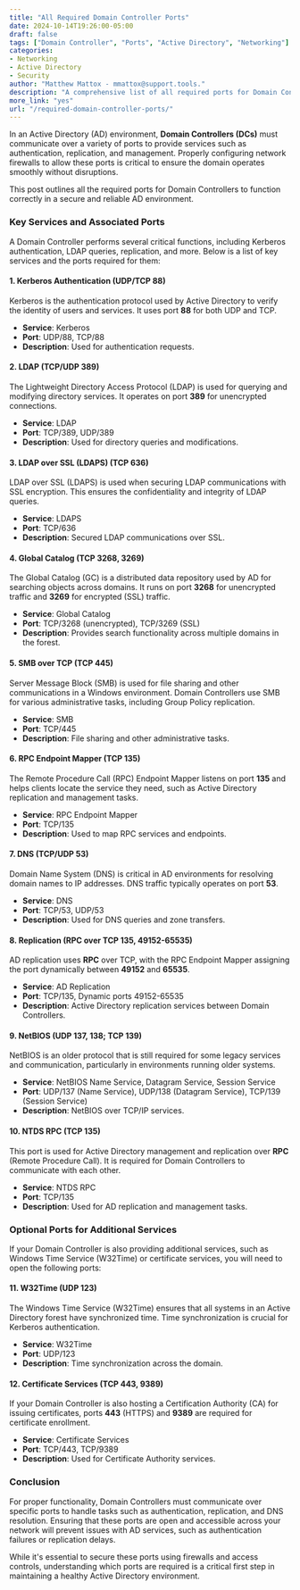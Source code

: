 ```yaml
---
title: "All Required Domain Controller Ports"  
date: 2024-10-14T19:26:00-05:00  
draft: false  
tags: ["Domain Controller", "Ports", "Active Directory", "Networking"]  
categories:  
- Networking  
- Active Directory  
- Security  
author: "Matthew Mattox - mmattox@support.tools."  
description: "A comprehensive list of all required ports for Domain Controllers to function properly in Active Directory environments."  
more_link: "yes"  
url: "/required-domain-controller-ports/"  
---
```


In an Active Directory (AD) environment, **Domain Controllers (DCs)** must communicate over a variety of ports to provide services such as authentication, replication, and management. Properly configuring network firewalls to allow these ports is critical to ensure the domain operates smoothly without disruptions.

This post outlines all the required ports for Domain Controllers to function correctly in a secure and reliable AD environment.

<!--more-->

### Key Services and Associated Ports

A Domain Controller performs several critical functions, including Kerberos authentication, LDAP queries, replication, and more. Below is a list of key services and the ports required for them:

#### 1. **Kerberos Authentication (UDP/TCP 88)**

Kerberos is the authentication protocol used by Active Directory to verify the identity of users and services. It uses port **88** for both UDP and TCP.

- **Service**: Kerberos
- **Port**: UDP/88, TCP/88
- **Description**: Used for authentication requests.

#### 2. **LDAP (TCP/UDP 389)**

The Lightweight Directory Access Protocol (LDAP) is used for querying and modifying directory services. It operates on port **389** for unencrypted connections.

- **Service**: LDAP
- **Port**: TCP/389, UDP/389
- **Description**: Used for directory queries and modifications.

#### 3. **LDAP over SSL (LDAPS) (TCP 636)**

LDAP over SSL (LDAPS) is used when securing LDAP communications with SSL encryption. This ensures the confidentiality and integrity of LDAP queries.

- **Service**: LDAPS
- **Port**: TCP/636
- **Description**: Secured LDAP communications over SSL.

#### 4. **Global Catalog (TCP 3268, 3269)**

The Global Catalog (GC) is a distributed data repository used by AD for searching objects across domains. It runs on port **3268** for unencrypted traffic and **3269** for encrypted (SSL) traffic.

- **Service**: Global Catalog
- **Port**: TCP/3268 (unencrypted), TCP/3269 (SSL)
- **Description**: Provides search functionality across multiple domains in the forest.

#### 5. **SMB over TCP (TCP 445)**

Server Message Block (SMB) is used for file sharing and other communications in a Windows environment. Domain Controllers use SMB for various administrative tasks, including Group Policy replication.

- **Service**: SMB
- **Port**: TCP/445
- **Description**: File sharing and other administrative tasks.

#### 6. **RPC Endpoint Mapper (TCP 135)**

The Remote Procedure Call (RPC) Endpoint Mapper listens on port **135** and helps clients locate the service they need, such as Active Directory replication and management tasks.

- **Service**: RPC Endpoint Mapper
- **Port**: TCP/135
- **Description**: Used to map RPC services and endpoints.

#### 7. **DNS (TCP/UDP 53)**

Domain Name System (DNS) is critical in AD environments for resolving domain names to IP addresses. DNS traffic typically operates on port **53**.

- **Service**: DNS
- **Port**: TCP/53, UDP/53
- **Description**: Used for DNS queries and zone transfers.

#### 8. **Replication (RPC over TCP 135, 49152-65535)**

AD replication uses **RPC** over TCP, with the RPC Endpoint Mapper assigning the port dynamically between **49152** and **65535**.

- **Service**: AD Replication
- **Port**: TCP/135, Dynamic ports 49152-65535
- **Description**: Active Directory replication services between Domain Controllers.

#### 9. **NetBIOS (UDP 137, 138; TCP 139)**

NetBIOS is an older protocol that is still required for some legacy services and communication, particularly in environments running older systems.

- **Service**: NetBIOS Name Service, Datagram Service, Session Service
- **Port**: UDP/137 (Name Service), UDP/138 (Datagram Service), TCP/139 (Session Service)
- **Description**: NetBIOS over TCP/IP services.

#### 10. **NTDS RPC (TCP 135)**

This port is used for Active Directory management and replication over **RPC** (Remote Procedure Call). It is required for Domain Controllers to communicate with each other.

- **Service**: NTDS RPC
- **Port**: TCP/135
- **Description**: Used for AD replication and management tasks.

### Optional Ports for Additional Services

If your Domain Controller is also providing additional services, such as Windows Time Service (W32Time) or certificate services, you will need to open the following ports:

#### 11. **W32Time (UDP 123)**

The Windows Time Service (W32Time) ensures that all systems in an Active Directory forest have synchronized time. Time synchronization is crucial for Kerberos authentication.

- **Service**: W32Time
- **Port**: UDP/123
- **Description**: Time synchronization across the domain.

#### 12. **Certificate Services (TCP 443, 9389)**

If your Domain Controller is also hosting a Certification Authority (CA) for issuing certificates, ports **443** (HTTPS) and **9389** are required for certificate enrollment.

- **Service**: Certificate Services
- **Port**: TCP/443, TCP/9389
- **Description**: Used for Certificate Authority services.

### Conclusion

For proper functionality, Domain Controllers must communicate over specific ports to handle tasks such as authentication, replication, and DNS resolution. Ensuring that these ports are open and accessible across your network will prevent issues with AD services, such as authentication failures or replication delays.

While it's essential to secure these ports using firewalls and access controls, understanding which ports are required is a critical first step in maintaining a healthy Active Directory environment.
